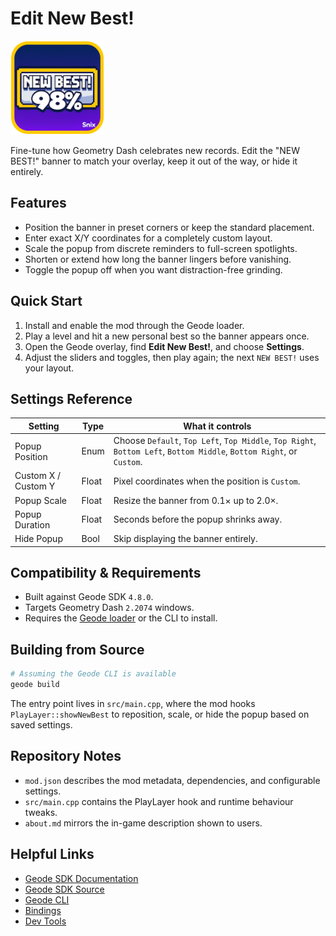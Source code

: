 # Edit New Best!

<img src="logo.png" width="150" alt="Edit New Best! logo" />

Fine-tune how Geometry Dash celebrates new records. Edit the "NEW BEST!" banner to match your overlay, keep it out of the way, or hide it entirely.

## Features
- Position the banner in preset corners or keep the standard placement.
- Enter exact X/Y coordinates for a completely custom layout.
- Scale the popup from discrete reminders to full-screen spotlights.
- Shorten or extend how long the banner lingers before vanishing.
- Toggle the popup off when you want distraction-free grinding.

## Quick Start
1. Install and enable the mod through the Geode loader.
2. Play a level and hit a new personal best so the banner appears once.
3. Open the Geode overlay, find **Edit New Best!**, and choose **Settings**.
4. Adjust the sliders and toggles, then play again; the next `NEW BEST!` uses your layout.

## Settings Reference
| Setting | Type | What it controls |
| --- | --- | --- |
| Popup Position | Enum | Choose `Default`, `Top Left`, `Top Middle`, `Top Right`, `Bottom Left`, `Bottom Middle`, `Bottom Right`, or `Custom`.
| Custom X / Custom Y | Float | Pixel coordinates when the position is `Custom`.
| Popup Scale | Float | Resize the banner from 0.1× up to 2.0×.
| Popup Duration | Float | Seconds before the popup shrinks away.
| Hide Popup | Bool | Skip displaying the banner entirely.

## Compatibility & Requirements
- Built against Geode SDK `4.8.0`.
- Targets Geometry Dash `2.2074` windows.
- Requires the [Geode loader](https://docs.geode-sdk.org/getting-started/) or the CLI to install.

## Building from Source
```sh
# Assuming the Geode CLI is available
geode build
```
The entry point lives in `src/main.cpp`, where the mod hooks `PlayLayer::showNewBest` to reposition, scale, or hide the popup based on saved settings.

## Repository Notes
- `mod.json` describes the mod metadata, dependencies, and configurable settings.
- `src/main.cpp` contains the PlayLayer hook and runtime behaviour tweaks.
- `about.md` mirrors the in-game description shown to users.

## Helpful Links
- [Geode SDK Documentation](https://docs.geode-sdk.org/)
- [Geode SDK Source](https://github.com/geode-sdk/geode/)
- [Geode CLI](https://github.com/geode-sdk/cli)
- [Bindings](https://github.com/geode-sdk/bindings/)
- [Dev Tools](https://github.com/geode-sdk/DevTools)

